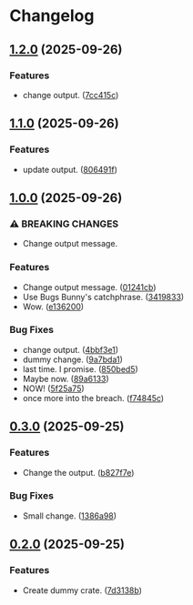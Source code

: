 # Changelog

## [1.2.0](https://github.com/alisamji-ybor/dummy/compare/hello-world-v1.1.0...hello-world-v1.2.0) (2025-09-26)


### Features

* change output. ([7cc415c](https://github.com/alisamji-ybor/dummy/commit/7cc415c91a492907c4bc86063db69cc9fc532876))

## [1.1.0](https://github.com/alisamji-ybor/dummy/compare/hello-world-v1.0.0...hello-world-v1.1.0) (2025-09-26)


### Features

* update output. ([806491f](https://github.com/alisamji-ybor/dummy/commit/806491fb43bceb0e30650bd0d16ff3bc084fd155))

## [1.0.0](https://github.com/alisamji-ybor/dummy/compare/hello-world-v0.3.0...hello-world-v1.0.0) (2025-09-26)


### ⚠ BREAKING CHANGES

* Change output message.

### Features

* Change output message. ([01241cb](https://github.com/alisamji-ybor/dummy/commit/01241cbf375fd204488eb3577153bdecd9f64a92))
* Use Bugs Bunny's catchphrase. ([3419833](https://github.com/alisamji-ybor/dummy/commit/34198336648d4a3171ede1b1aa829c2a18eb26e3))
* Wow. ([e136200](https://github.com/alisamji-ybor/dummy/commit/e136200e01f9efcb679cdb60cb294f3032618450))


### Bug Fixes

* change output. ([4bbf3e1](https://github.com/alisamji-ybor/dummy/commit/4bbf3e1f4d7e177405fd1d51fdee76886f8b8a8d))
* dummy change. ([9a7bda1](https://github.com/alisamji-ybor/dummy/commit/9a7bda18cf780dedc6f59e26f61169ff1fd1fe44))
* last time. I promise. ([850bed5](https://github.com/alisamji-ybor/dummy/commit/850bed54b3d6ec2578a9aeb62b79cff80963f6be))
* Maybe now. ([89a6133](https://github.com/alisamji-ybor/dummy/commit/89a6133a0d5dade81d13d4aaab341b480d747590))
* NOW! ([5f25a75](https://github.com/alisamji-ybor/dummy/commit/5f25a758150c24b0aae5db1841c84c1c5dbeb099))
* once more into the breach. ([f74845c](https://github.com/alisamji-ybor/dummy/commit/f74845ccdc3349183ede68eb34ff867356fbd2ed))

## [0.3.0](https://github.com/alisamji-ybor/dummy/compare/hello-world-v0.2.0...hello-world-v0.3.0) (2025-09-25)


### Features

* Change the output. ([b827f7e](https://github.com/alisamji-ybor/dummy/commit/b827f7efb61b8e6e619f77ab4f6157d2edf82c7d))


### Bug Fixes

* Small change. ([1386a98](https://github.com/alisamji-ybor/dummy/commit/1386a98b45b51f9ef0563558f72d3999d73c8ee2))

## [0.2.0](https://github.com/alisamji-ybor/dummy/compare/hello-world-v0.1.0...hello-world-v0.2.0) (2025-09-25)


### Features

* Create dummy crate. ([7d3138b](https://github.com/alisamji-ybor/dummy/commit/7d3138baf1f9b06d48cd388ce7965bf6a4f45e72))
